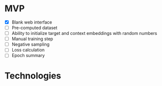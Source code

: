 # MVP
- [X] Blank web interface
- [ ] Pre-computed dataset
- [ ] Ability to initialize target and context embeddings with random numbers
- [ ] Manual training step
- [ ] Negative sampling
- [ ] Loss calculation
- [ ] Epoch summary

# Technologies
